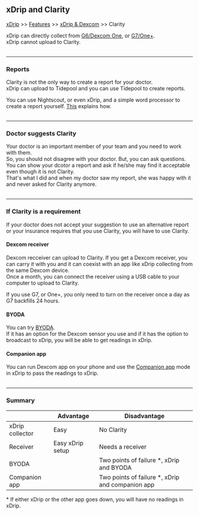 ## xDrip and Clarity
[xDrip](../../README.md) >> [Features](../Features_page.md) >> [xDrip & Dexcom](../Dexcom_page.md) >> Clarity  
  
xDrip can directly collect from [G6/Dexcom One](../Starting-G6.md), or [G7/One+](./G7.md).  
xDrip cannot upload to Clarity.  
<br/>  
  
---  
  
### **Reports**  
Clarity is not the only way to create a report for your doctor.  
xDrip can upload to Tidepool and you can use Tidepool to create reports.  

You can use Nightscout, or even xDrip, and a simple word processor to create a report yourself.  [This](../Report.md) explains how.  
<br/>  

---  
  
### **Doctor suggests Clarity**  
Your doctor is an important member of your team and you need to work with them.  
So, you should not disagree with your doctor.  But, you can ask questions.  You can show your dcotor a report and ask if he/she may find it acceptable even though it is not Clarity.  
That's what I did and when my doctor saw my report, she was happy with it and never asked for Clarity anymore.  
<br/>   
  
---  
  
### **If Clarity is a requirement**  
If your doctor does not accept your suggestion to use an alternative report or your insurance requires that you use Clarity, you will have to use Clarity.  

#### **Dexcom receiver**  
Dexcom recceiver can upload to Clarity.  If you get a Dexcom receiver, you can carry it with you and it can coexist with an app like xDrip collecting from the same Dexcom device.  
Once a month, you can connect the receiver using a USB cable to your computer to upload to Clarity.  

If you use G7, or One+, you only need to turn on the receiver once a day as G7 backfills 24 hours.  

#### **BYODA**  
You can try [BYODA](../DexcomAppxDrip.md).  
If it has an option for the Dexcom sensor you use and if it has the option to broadcast to xDrip, you will be able to get readings in xDrip.  
  
#### **Companion app**  
You can run Dexcom app on your phone and use the [Companion app](../Follow/CompanionApp.md) mode in xDrip to pass the readings to xDrip.  
<br/>  

---  

### **Summary**  
  
|                 | Advantage | Disadvantage |  
| --------------- | --------- | ------------ |  
| xDrip collector | Easy | No Clarity |  
| Receiver | Easy xDrip setup | Needs a receiver |  
| BYODA |  | Two points of failure \*, xDrip and BYODA |  
| Companion app |  | Two points of failure \*, xDrip and companion app |  

\* If either xDrip or the other app goes down, you will have no readings in xDrip.  
<br/>  


  
